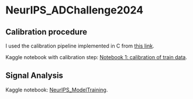 # NeurIPS_ADChallenge2024

## Calibration procedure
I used the calibration pipeline implemented in C from [this link](https://www.kaggle.com/competitions/ariel-data-challenge-2024/discussion/531453).

Kaggle notebook with calibration step: [Notebook 1: calibration of train data](https://www.kaggle.com/code/olehkivernyk/neurips-starter).

## Signal Analysis
Kaggle notebook: [NeurIPS_ModelTraining](https://www.kaggle.com/code/olehkivernyk/neurips-modeltraining/).